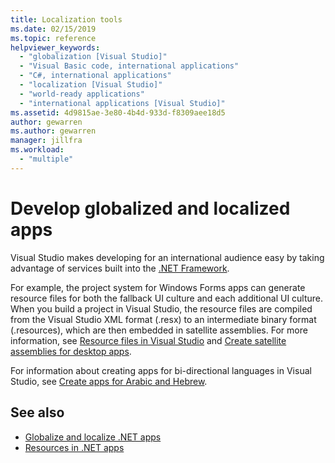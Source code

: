 ```yaml
---
title: Localization tools
ms.date: 02/15/2019
ms.topic: reference
helpviewer_keywords:
  - "globalization [Visual Studio]"
  - "Visual Basic code, international applications"
  - "C#, international applications"
  - "localization [Visual Studio]"
  - "world-ready applications"
  - "international applications [Visual Studio]"
ms.assetid: 4d9815ae-3e80-4b4d-933d-f8309aee18d5
author: gewarren
ms.author: gewarren
manager: jillfra
ms.workload:
  - "multiple"
---
```

# Develop globalized and localized apps

Visual Studio makes developing for an international audience easy by taking advantage of services built into the [.NET Framework](/dotnet/standard/globalization-localization/).

For example, the project system for Windows Forms apps can generate resource files for both the fallback UI culture and each additional UI culture. When you build a project in Visual Studio, the resource files are compiled from the Visual Studio XML format (.resx) to an intermediate binary format (.resources), which are then embedded in satellite assemblies. For more information, see [Resource files in Visual Studio](/dotnet/framework/resources/creating-resource-files-for-desktop-apps#VSResFiles) and [Create satellite assemblies for desktop apps](/dotnet/framework/resources/creating-satellite-assemblies-for-desktop-apps).

For information about creating apps for bi-directional languages in Visual Studio, see [Create apps for Arabic and Hebrew](creating-applications-in-bi-directional-languages).

## See also

- [Globalize and localize .NET apps](/dotnet/standard/globalization-localization/)
- [Resources in .NET apps](/dotnet/framework/resources/)